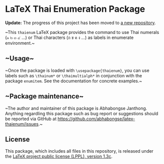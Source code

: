 # LaTeX Thai Enumeration Package

**Update:** The progress of this project has been moved to [a new repository](https://github.com/abhabongse/latex-thai-utils).

~This `thaienum` LaTeX package provides the command to use Thai numerals
(๑ ๒ ๓ ๔ ...) or Thai characters (ก ข ค ง ...) as labels in enumerate
environment.~

## ~Usage~

~Once the package is loaded with `\usepackage{thaienum}`, you can use labels
such as `\thainum*` or `\thaimultialph*` in conjunction with the package
`enumitem`. See the documentation for concrete examples.~

## ~Package maintenance~

~The author and maintainer of this package is Abhabongse Janthong. Anything
regardling this package such as bug report or suggestions should be reported
via GitHub at https://github.com/abhabongse/latex-thaienum/issues.~

## License

This package, which includes all files in this repository, is released under
the [LaTeX project public license (LPPL), version 1.3c](https://www.latex-project.org/lppl/lppl-1-3c/).
